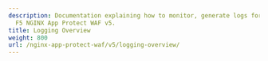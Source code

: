 ```yaml
---
description: Documentation explaining how to monitor, generate logs for, and debug
  F5 NGINX App Protect WAF v5.
title: Logging Overview
weight: 800
url: /nginx-app-protect-waf/v5/logging-overview/
---
```

